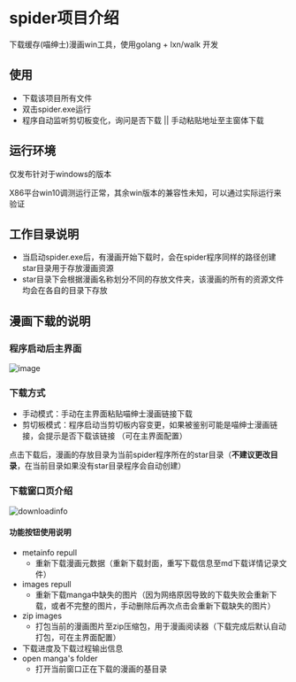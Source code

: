 # spider项目介绍

下载缓存(喵绅士)漫画win工具，使用golang + lxn/walk 开发

## 使用

* 下载该项目所有文件
* 双击spider.exe运行
* 程序自动监听剪切板变化，询问是否下载 ||  手动粘贴地址至主窗体下载


## 运行环境
仅发布针对于windows的版本

X86平台win10调测运行正常，其余win版本的兼容性未知，可以通过实际运行来验证

## 工作目录说明

* 当启动spider.exe后，有漫画开始下载时，会在spider程序同样的路径创建star目录用于存放漫画资源
* star目录下会根据漫画名称划分不同的存放文件夹，该漫画的所有的资源文件均会在各自的目录下存放

## 漫画下载的说明

### 程序启动后主界面

![image](https://user-images.githubusercontent.com/84616906/126887028-1996ebf8-09b9-46ef-acaf-91e144280ccf.png)

### 下载方式
* 手动模式：手动在主界面粘贴喵绅士漫画链接下载
* 剪切板模式：程序启动当剪切板内容变更，如果被鉴别可能是喵绅士漫画链接，会提示是否下载该链接 （可在主界面配置）

点击下载后，漫画的存放目录为当前spider程序所在的star目录（**不建议更改目录**，在当前目录如果没有star目录程序会自动创建）


### 下载窗口页介绍


![downloadinfo](https://user-images.githubusercontent.com/84616906/123549412-794e2800-d79b-11eb-97e4-28f3955f786e.png)

#### 功能按钮使用说明

* metainfo repull
    - 重新下载漫画元数据（重新下载封面，重写下载信息至md下载详情记录文件）
* images repull
    - 重新下载manga中缺失的图片（因为网络原因导致的下载失败会重新下载，或者不完整的图片，手动删除后再次点击会重新下载缺失的图片）
* zip images
    - 打包当前的漫画图片至zip压缩包，用于漫画阅读器（下载完成后默认自动打包，可在主界面配置）
* 下载进度及下载过程输出信息
* open manga's folder
    - 打开当前窗口正在下载的漫画的基目录
